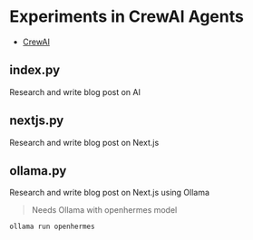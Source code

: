 # Experiments in CrewAI Agents

- [CrewAI](https://www.crewai.io)

## index.py
Research and write blog post on AI

## nextjs.py
Research and write blog post on Next.js

## ollama.py
Research and write blog post on Next.js using Ollama

> Needs Ollama with openhermes model 

`ollama run openhermes`